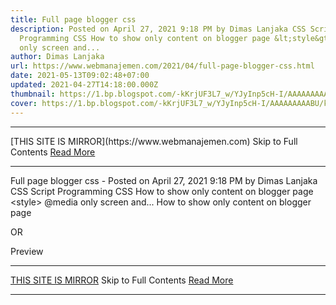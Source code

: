 ```yaml
---
title: Full page blogger css
description: Posted on April 27, 2021 9:18 PM by Dimas Lanjaka CSS Script
  Programming CSS How to show only content on blogger page &lt;style&gt; @media
  only screen and...
author: Dimas Lanjaka
url: https://www.webmanajemen.com/2021/04/full-page-blogger-css.html
date: 2021-05-13T09:02:48+07:00
updated: 2021-04-27T14:18:00.000Z
thumbnail: https://1.bp.blogspot.com/-kKrjUF3L7_w/YJyInp5cH-I/AAAAAAAAABU/km6DnnEqjRAoXHTYYpg8BCg1VcbjPCOvgCLcBGAsYHQ/s0/Screenshot_1.png
cover: https://1.bp.blogspot.com/-kKrjUF3L7_w/YJyInp5cH-I/AAAAAAAAABU/km6DnnEqjRAoXHTYYpg8BCg1VcbjPCOvgCLcBGAsYHQ/s0/Screenshot_1.png
---
```


<hr/> [THIS SITE IS MIRROR](https://www.webmanajemen.com) Skip to Full Contents <a href="https://www.webmanajemen.com/2021/04/full-page-blogger-css.html" rel="follow" class="button" id="read-more">Read More</a> <hr/> Full page blogger css - Posted on April 27, 2021 9:18 PM by Dimas Lanjaka CSS Script Programming CSS How to show only content on blogger page &lt;style&gt; @media only screen and... How to show only content on blogger page
 
<style>
  @media only screen and (min-width: 1025px) {
    #sidebar-wrapper,
    #midsidebar-wrapper,
    .gapad2,
    .blog-pager,
    .post-header-line-1,
    .post-footer {
      display: none !important;
    }
    #main-wrapper {
      width: 150% !important;
      /*98% default*/
    }
    .post {
      width: 150% !important;
      /*98% default*/
    }
    #comments {
      width: 150% !important;
      /*98% default*/
    }
    .post-title,
    .post-labels,
    post-icons,
    post-author {
      display: none !important;
    }
  }
</style>
 
OR
 
<style scoped="" type="text/css">
	#outer-wrapper {
		margin: 0 auto;
		text-align: left;
		float: none;
		background-position: center !important;
	}
	#post-wrapper {
		width: 100%;
		max-width: 100%;
		margin: 0 auto;
		text-align: left;
		float: none;
		background-position: center !important;
	}
	.post-body,
	.post {
		background-position: center !important;
	}
	#blog1,
	#artikel,
	.blog-posts {
		background-position: center !important;
	}
	#comments,
	#sidebar-wrapper,
	#menu-wrap {
		display: none;
		margin-top: 0;
		margin: 0;
	}
	.post-inner {
		padding: 0 0 0 0;
		margin: 20px auto;
	}
	.post-body ul#wrapin {
		display: block;
		position: relative;
		margin: 30px auto 0 auto;
	}
	.post-body ul#wrapin li {
		display: block;
		margin: 0 auto;
		text-align: left;
	}
	.post-body ul#wrapin br {
		display: none;
	}
</style>
 Preview <hr/> [THIS SITE IS MIRROR](https://www.webmanajemen.com) Skip to Full Contents <a href="https://www.webmanajemen.com/2021/04/full-page-blogger-css.html" rel="follow" class="button" id="read-more">Read More</a> <hr/>